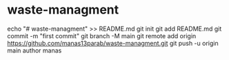 # waste-managment
echo "# waste-managment" >> README.md
git init
git add README.md
git commit -m "first commit"
git branch -M main
git remote add origin https://github.com/manas13parab/waste-managment.git
git push -u origin main
author manas
